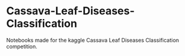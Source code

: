 # Cassava-Leaf-Diseases-Classification
Notebooks made for the kaggle Cassava Leaf Diseases Classification competition.
